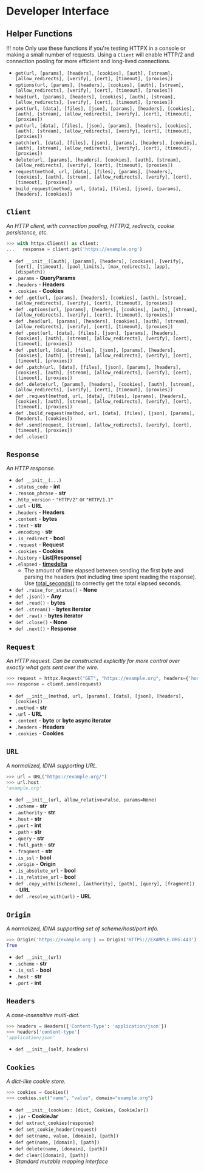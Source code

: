# Developer Interface

## Helper Functions

!!! note
    Only use these functions if you're testing HTTPX in a console
    or making a small number of requests. Using a `Client` will
    enable HTTP/2 and connection pooling for more efficient and
    long-lived connections.

* `get(url, [params], [headers], [cookies], [auth], [stream], [allow_redirects], [verify], [cert], [timeout], [proxies])`
* `options(url, [params], [headers], [cookies], [auth], [stream], [allow_redirects], [verify], [cert], [timeout], [proxies])`
* `head(url, [params], [headers], [cookies], [auth], [stream], [allow_redirects], [verify], [cert], [timeout], [proxies])`
* `post(url, [data], [files], [json], [params], [headers], [cookies], [auth], [stream], [allow_redirects], [verify], [cert], [timeout], [proxies])`
* `put(url, [data], [files], [json], [params], [headers], [cookies], [auth], [stream], [allow_redirects], [verify], [cert], [timeout], [proxies])`
* `patch(url, [data], [files], [json], [params], [headers], [cookies], [auth], [stream], [allow_redirects], [verify], [cert], [timeout], [proxies])`
* `delete(url, [params], [headers], [cookies], [auth], [stream], [allow_redirects], [verify], [cert], [timeout], [proxies])`
* `request(method, url, [data], [files], [params], [headers], [cookies], [auth], [stream], [allow_redirects], [verify], [cert], [timeout], [proxies])`
* `build_request(method, url, [data], [files], [json], [params], [headers], [cookies])`

## `Client`

*An HTTP client, with connection pooling, HTTP/2, redirects, cookie persistence, etc.*

```python
>>> with httpx.Client() as client:
...   response = client.get('https://example.org')
```

* `def __init__([auth], [params], [headers], [cookies], [verify], [cert], [timeout], [pool_limits], [max_redirects], [app], [dispatch])`
* `.params` - **QueryParams**
* `.headers` - **Headers**
* `.cookies` - **Cookies**
* `def .get(url, [params], [headers], [cookies], [auth], [stream], [allow_redirects], [verify], [cert], [timeout], [proxies])`
* `def .options(url, [params], [headers], [cookies], [auth], [stream], [allow_redirects], [verify], [cert], [timeout], [proxies])`
* `def .head(url, [params], [headers], [cookies], [auth], [stream], [allow_redirects], [verify], [cert], [timeout], [proxies])`
* `def .post(url, [data], [files], [json], [params], [headers], [cookies], [auth], [stream], [allow_redirects], [verify], [cert], [timeout], [proxies])`
* `def .put(url, [data], [files], [json], [params], [headers], [cookies], [auth], [stream], [allow_redirects], [verify], [cert], [timeout], [proxies])`
* `def .patch(url, [data], [files], [json], [params], [headers], [cookies], [auth], [stream], [allow_redirects], [verify], [cert], [timeout], [proxies])`
* `def .delete(url, [params], [headers], [cookies], [auth], [stream], [allow_redirects], [verify], [cert], [timeout], [proxies])`
* `def .request(method, url, [data], [files], [params], [headers], [cookies], [auth], [stream], [allow_redirects], [verify], [cert], [timeout], [proxies])`
* `def .build_request(method, url, [data], [files], [json], [params], [headers], [cookies])`
* `def .send(request, [stream], [allow_redirects], [verify], [cert], [timeout], [proxies])`
* `def .close()`

## `Response`

*An HTTP response.*

* `def __init__(...)`
* `.status_code` - **int**
* `.reason_phrase` - **str**
* `.http_version` - `"HTTP/2"` or `"HTTP/1.1"`
* `.url` - **URL**
* `.headers` - **Headers**
* `.content` - **bytes**
* `.text` - **str**
* `.encoding` - **str**
* `.is_redirect` - **bool**
* `.request` - **Request**
* `.cookies` - **Cookies**
* `.history` - **List[Response]**
* `.elapsed` - **[timedelta](https://docs.python.org/3/library/datetime.html)**
  * The amount of time elapsed between sending the first byte and parsing the headers (not including time spent reading
  the response).  Use
  [total_seconds()](https://docs.python.org/3/library/datetime.html#datetime.timedelta.total_seconds) to correctly get
  the total elapsed seconds.
* `def .raise_for_status()` - **None**
* `def .json()` - **Any**
* `def .read()` - **bytes**
* `def .stream()` - **bytes iterator**
* `def .raw()` - **bytes iterator**
* `def .close()` - **None**
* `def .next()` - **Response**

## `Request`

*An HTTP request. Can be constructed explicitly for more control over exactly
what gets sent over the wire.*

```python
>>> request = httpx.Request("GET", "https://example.org", headers={'host': 'example.org'})
>>> response = client.send(request)
```

* `def __init__(method, url, [params], [data], [json], [headers], [cookies])`
* `.method` - **str**
* `.url` - **URL**
* `.content` - **byte** or **byte async iterator**
* `.headers` - **Headers**
* `.cookies` - **Cookies**

## `URL`

*A normalized, IDNA supporting URL.*

```python
>>> url = URL("https://example.org/")
>>> url.host
'example.org'
```

* `def __init__(url, allow_relative=False, params=None)`
* `.scheme` - **str**
* `.authority` - **str**
* `.host` - **str**
* `.port` - **int**
* `.path` - **str**
* `.query` - **str**
* `.full_path` - **str**
* `.fragment` - **str**
* `.is_ssl` - **bool**
* `.origin` - **Origin**
* `.is_absolute_url` - **bool**
* `.is_relative_url` - **bool**
* `def .copy_with([scheme], [authority], [path], [query], [fragment])` - **URL**
* `def .resolve_with(url)` - **URL**

## `Origin`

*A normalized, IDNA supporting set of scheme/host/port info.*

```python
>>> Origin('https://example.org') == Origin('HTTPS://EXAMPLE.ORG:443')
True
```

* `def __init__(url)`
* `.scheme` - **str**
* `.is_ssl` - **bool**
* `.host` - **str**
* `.port` - **int**

## `Headers`

*A case-insensitive multi-dict.*

```python
>>> headers = Headers({'Content-Type': 'application/json'})
>>> headers['content-type']
'application/json'
```

* `def __init__(self, headers)`

## `Cookies`

*A dict-like cookie store.*

```python
>>> cookies = Cookies()
>>> cookies.set("name", "value", domain="example.org")
```

* `def __init__(cookies: [dict, Cookies, CookieJar])`
* `.jar` - **CookieJar**
* `def extract_cookies(response)`
* `def set_cookie_header(request)`
* `def set(name, value, [domain], [path])`
* `def get(name, [domain], [path])`
* `def delete(name, [domain], [path])`
* `def clear([domain], [path])`
* *Standard mutable mapping interface*
